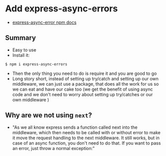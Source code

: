 # Add express-async-errors
* [express-async-error npm docs](https://www.npmjs.com/package/express-async-errors)
## Summary
* Easy to use
* Install it:

```
$ npm i express-async-errors
```

* Then the only thing you need to do is require it and you are good to go
* Long story short, instead of setting up try/catch and setting up our own middleware, we can just use a package, that does all the work for us so we can eat and have our cake too (we get the benefit of using async code and we don't need to worry about setting up try/catches or our own middleware )

## Why are we not using `next`?
* "As we all know express sends a function called next into the middleware, which then needs to be called with or without error to make it move the request handling to the next middleware. It still works, but in case of an async function, you don't need to do that. If you want to pass an error, just throw a normal exception:"


